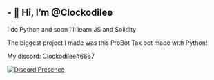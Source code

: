 ## - 👋 Hi, I’m @Clockodilee

I do Python and soon I'll learn JS and Solidity

The biggest project I made was this ProBot Tax bot made with Python!


My discord: Clockodilee#6667


[![Discord Presence](https://lanyard-profile-readme.vercel.app/api/590827947976425473)](https://discord.com/users/590827947976425473)
